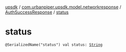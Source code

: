 [upsdk](../../index.md) / [com.urbanpiper.upsdk.model.networkresponse](../index.md) / [AuthSuccessResponse](index.md) / [status](./status.md)

# status

`@SerializedName("status") val status: `[`String`](https://kotlinlang.org/api/latest/jvm/stdlib/kotlin/-string/index.html)